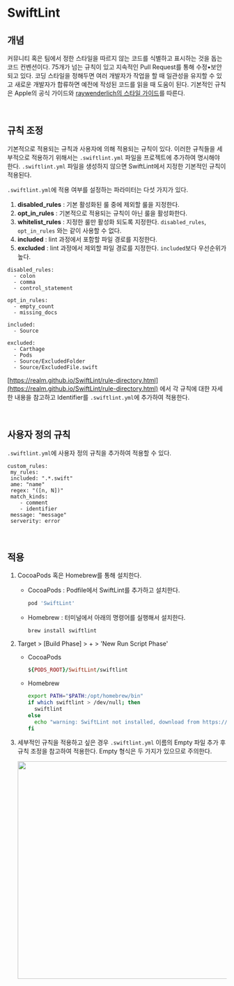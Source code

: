# SwiftLint

## 개념

커뮤니티 혹은 팀에서 정한 스타일을 따르지 않는 코드를 식별하고 표시하는 것을 돕는 코드 컨벤션이다. 75개가 넘는 규칙이 있고 지속적인 Pull Request를 통해 수정•보안되고 있다. 코딩 스타일을 정해두면 여러 개발자가 작업을 할 때 일관성을 유지할 수 있고 새로운 개발자가 합류하면 예전에 작성된 코드를 읽을 때 도움이 된다. 기본적인 규칙은 Apple의 공식 가이드와 [raywenderlich의 스타일 가이드](https://github.com/raywenderlich/swift-style-guide)를 따른다.

&nbsp;
## 규칙 조정

기본적으로 적용되는 규칙과 사용자에 의해 적용되는 규칙이 있다. 이러한 규칙들을 세부적으로 적용하기 위해서는 `.swiftlint.yml` 파일을 프로젝트에 추가하여 명시해야 한다. `.swiftlint.yml` 파일을 생성하지 않으면 SwiftLint에서 지정한 기본적인 규칙이 적용된다.

`.swiftlint.yml`에 적용 여부를 설정하는 파라미터는 다섯 가지가 있다.
1. **disabled_rules** : 기본 활성화된 룰 중에 제외할 룰을 지정한다.
2. **opt_in_rules** : 기본적으로 적용되는 규칙이 아닌 룰을 활성화한다.
3. **whitelist_rules** : 지정한 룰만 활성화 되도록 지정한다. `disabled_rules`, `opt_in_rules` 와는 같이 사용할 수 없다.
4. **included** : lint 과정에서 포함할 파일 경로를 지정한다.
5. **excluded** : lint 과정에서 제외할 파일 경로를 지정한다. `included`보다 우선순위가 높다.

  ```
  disabled_rules:
    - colon
    - comma
    - control_statement

  opt_in_rules:
    - empty_count
    - missing_docs

  included:
    - Source

  excluded:
    - Carthage
    - Pods
    - Source/ExcludedFolder
    - Source/ExcludedFile.swift
  ```

[https://realm.github.io/SwiftLint/rule-directory.html](https://realm.github.io/SwiftLint/rule-directory.html) 에서 각 규칙에 대한 자세한 내용을 참고하고 Identifier를 `.swiftlint.yml`에 추가하여 적용한다.

&nbsp;
## 사용자 정의 규칙

`.swiftlint.yml`에 사용자 정의 규칙을 추가하여 적용할 수 있다.

```
custom_rules:
 my_rules:
 included: ".*.swift"
 ame: "name"
 regex: "([n, N])"
 match_kinds:
	- comment
	- identifier
 message: "message"
 serverity: error		
```

&nbsp;
## 적용

1. CocoaPods 혹은 Homebrew를 통해 설치한다.

    - CocoaPods : Podfile에서 SwiftLint를 추가하고 설치한다.
    
      ```ruby
      pod 'SwiftLint'
      ```

    - Homebrew : 터미널에서 아래의 명령어를 실행해서 설치한다.

      ```
      brew install swiftlint
      ```
    

2. Target > [Build Phase] > + > 'New Run Script Phase'

    - CocoaPods

      ```ruby
      ${PODS_ROOT}/SwiftLint/swiftlint
      ```

    - Homebrew

      ```sh
      export PATH="$PATH:/opt/homebrew/bin"
      if which swiftlint > /dev/null; then
        swiftlint
      else
        echo "warning: SwiftLint not installed, download from https://github.com/realm/SwiftLint"
      fi
      ```

3. 세부적인 규칙을 적용하고 싶은 경우 `.swiftlint.yml` 이름의 Empty 파일 추가 후 규칙 조정을 참고하여 적용한다. Empty 형식은 두 가지가 있으므로 주의한다.

    <img src="https://user-images.githubusercontent.com/61190690/167349151-b8276be1-b709-4c12-82b3-1ce76b518a9c.png" width="500">